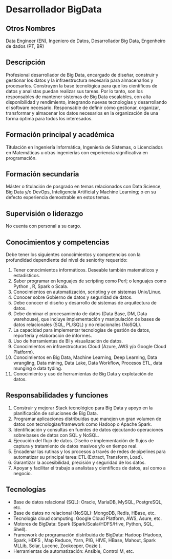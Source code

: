 # Desarrollador BigData

## Otros Nombres

Data Engineer (EN), Ingeniero de Datos, Desarrollador Big Data, Engenheiro de dados (PT, BR)

## Descripción

Profesional desarrollador de Big Data, encargado de diseñar, construir y gestionar los datos y la infraestructura necesaria para almacenarlos y procesarlos. Construyen la base tecnológica para que los científicos de datos y analistas puedan realizar sus tareas. Por lo tanto, son los responsables de mantener sistemas de Big Data escalables, con alta disponibilidad y rendimiento, integrando nuevas tecnologías y desarrollando el software necesario. Responsable de definir cómo gestionar, organizar, transformar y almacenar los datos necesarios en la organización de una forma óptima para todos los interesados. 

## Formación principal y académica

Titulación en Ingeniería Informática, Ingeniería de Sistemas, o Licenciados en Matemáticas u otras ingenierías con experiencia significativa en programación. 

## Formación secundaria

Máster o titulación de posgrado en temas relacionados con Data Science, Big Data y/o DevOps, Inteligencia Artificial y Machine Learning; o en su defecto experiencia demostrable en estos temas. 

## Supervisión o liderazgo

No cuenta con personal a su cargo. 

## Conocimientos y competencias

Debe tener los siguientes conocimientos y competencias con la profundidad dependiente del nivel de seniority requerido:

1. Tener conocimientos informáticos. Deseable también matemáticos y estadísticos.  
2. Saber programar en lenguajes de scripting como Perl; o lenguajes como Python , R, Spark o Scala. 
3. Conocimientos en automatización, scripting y en sistemas Unix/Linux. 
4. Conocer sobre Gobierno de datos y seguridad de datos. 
5. Debe conocer el diseño y desarrollo de sistemas de arquitectura de datos. 
6. Debe dominar el procesamiento de datos (Data Base, DM, Data warehouse), que incluye implementación y manipulación de bases de datos relacionales (SQL, PL/SQL) y no relacionales (NoSQL). 
7. La capacidad para implementar tecnologías de gestión de datos, reportería y elaboración de informes. 
8. Uso de herramientas de BI y visualización de datos. 
9. Conocimientos en infraestructuras Cloud (Azure, AWS y/o Google Cloud Platform). 
10. Conocimientos en Big Data, Machine Learning, Deep Learning, Data wrangling, Data mining, Data Lake, Data Workflow, Procesos ETL, data munging o data tyding. 
11. Conocimiento y uso de herramientas de Big Data y explotación de datos. 

## Responsabilidades y funciones

1. Construir y mejorar Stack tecnológico para Big Data y apoyo en la planificación de soluciones de Big Data. 
2. Programar aplicaciones distribuidas que manejen un gran volumen de datos con tecnologías/framework como Hadoop o Apache Spark. 
3. Identificación y consultas en fuentes de datos ejecutando operaciones sobre bases de datos con SQL y NoSQL. 
4. Ejecución del flujo de datos. Diseño e implementación de flujos de captura y tratamiento de datos masivos y/o en tiempo real. 
5. Encadenar las rutinas y los procesos a través de redes de pipelines para automatizar su principal tarea: ETL (Extract, Transform, Load). 
6. Garantizar la accesibilidad, precisión y seguridad de los datos. 
7. Apoyar y facilitar el trabajo a analistas y científicos de datos, así como a negocio. 

## Tecnologías

- Base de datos relacional (SQL): Oracle, MariaDB, MySQL, PostgreSQL, etc.
- Base de datos no relacional (NoSQL): MongoDB, Redis, HBase, etc.
- Tecnología cloud computing: Google Cloud Platform, AWS, Asure, etc.
- Motores de BigData: Spark (Spark/Scala/HDFS/Hive, Python, SQL, Shell).
- Framework de programación distribuida de BigData: Hadoop (Hadoop, Spark,  HDFS , Map Reduce, Yarn, PIG, HIVE, HBase, Mahout, Spark MLLib, Solar, Lucene, Zookeeper, Oozie ).
- Herramientas de automatización: Ansible, Control M, etc.

